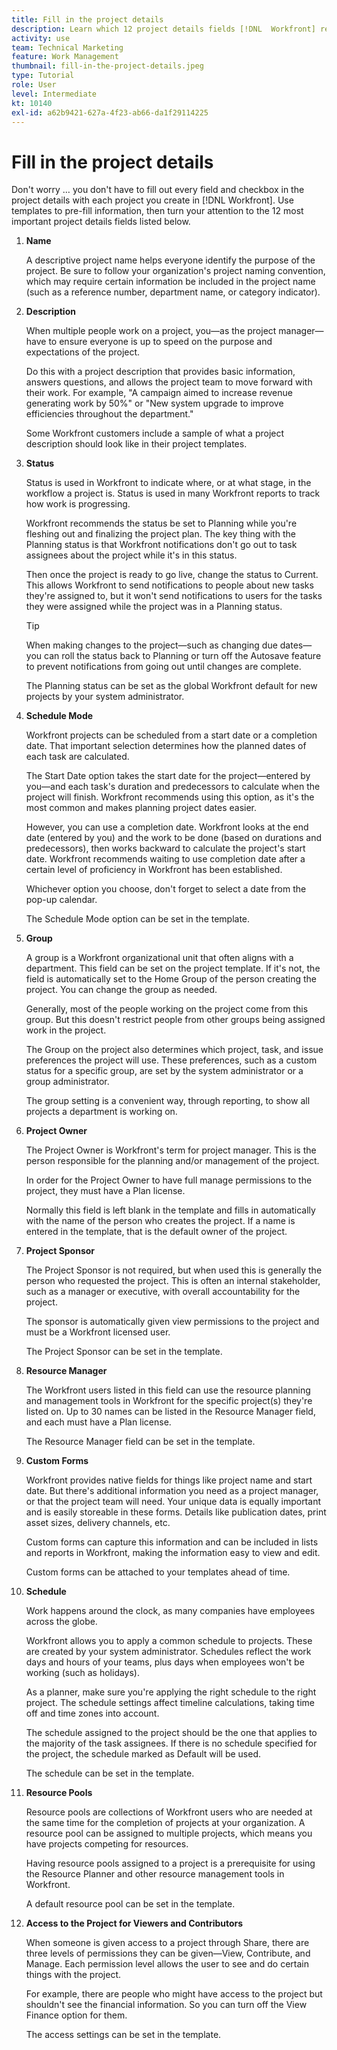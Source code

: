 ```yaml
---
title: Fill in the project details
description: Learn which 12 project details fields [!DNL  Workfront] recommends you fill in when creating a project.
activity: use
team: Technical Marketing
feature: Work Management
thumbnail: fill-in-the-project-details.jpeg
type: Tutorial
role: User
level: Intermediate
kt: 10140
exl-id: a62b9421-627a-4f23-ab66-da1f29114225
---
```

# Fill in the project details

Don't worry … you don't have to fill out every field and checkbox in the project details with each project you create in [!DNL  Workfront]. Use templates to pre-fill information, then turn your attention to the 12 most important project details fields listed below. 

1. **Name**
   
   A descriptive project name helps everyone identify the purpose of the project. Be sure to follow your organization's project naming convention, which may require certain information be included in the project name (such as a reference number, department name, or category indicator).
   

1. **Description**

   When multiple people work on a project, you—as the project manager—have to ensure everyone is up to speed on the purpose and expectations of the project. 

   Do this with a project description that provides basic information, answers questions, and allows the project team to move forward with their work. For example, "A campaign aimed to increase revenue generating work by 50%" or "New system upgrade to improve efficiencies throughout the department."

   Some Workfront customers include a sample of what a project description should look like in their project templates.

1. **Status**

   Status is used in Workfront to indicate where, or at what stage, in the workflow a project is. Status is used in many Workfront reports to track how work is progressing.

   Workfront recommends the status be set to Planning while you're fleshing out and finalizing the project plan. The key thing with the Planning status is that Workfront notifications don't go out to task assignees about the project while it's in this status.

   Then once the project is ready to go live, change the status to Current. This allows Workfront to send notifications to people about new tasks they're assigned to, but it won't send notifications to users for the tasks they were assigned while the project was in a Planning status.

   >[!TIP]
   >
   >  When making changes to the project—such as changing due dates—you can roll the status back to Planning or turn off the Autosave feature to prevent notifications from going out until changes are complete.

   The Planning status can be set as the global Workfront default for new projects by your system administrator.

1. **Schedule Mode**

   Workfront projects can be scheduled from a start date or a completion date. That important selection determines how the planned dates of each task are calculated.

   The Start Date option takes the start date for the project—entered by you—and each task's duration and predecessors to calculate when the project will finish. Workfront recommends using this option, as it's the most common and makes planning project dates easier.

   However, you can use a completion date. Workfront looks at the end date (entered by you) and the work to be done (based on durations and predecessors), then works backward to calculate the project's start date. Workfront recommends waiting to use completion date after a certain level of proficiency in Workfront has been established.

   Whichever option you choose, don't forget to select a date from the pop-up calendar.

   The Schedule Mode option can be set in the template.

1. **Group**

   A group is a Workfront organizational unit that often aligns with a department. This field can be set on the project template. If it's not, the field is automatically set to the Home Group of the person creating the project. You can change the group as needed.

   Generally, most of the people working on the project come from this group. But this doesn't restrict people from other groups being assigned work in the project.

   The Group on the project also determines which project, task, and issue preferences the project will use. These preferences, such as a custom status for a specific group, are set by the system administrator or a group administrator.

   The group setting is a convenient way, through reporting, to show all projects a department is working on.

1. **Project Owner**

   The Project Owner is Workfront's term for project manager. This is the person responsible for the planning and/or management of the project.

   In order for the Project Owner to have full manage permissions to the project, they must have a Plan license.

   Normally this field is left blank in the template and fills in automatically with the name of the person who creates the project. If a name is entered in the template, that is the default owner of the project.

1. **Project Sponsor**

   The Project Sponsor is not required, but when used this is generally the person who requested the project. This is often an internal stakeholder, such as a manager or executive, with overall accountability for the project.

   The sponsor is automatically given view permissions to the project and must be a Workfront licensed user.

   The Project Sponsor can be set in the template.

1. **Resource Manager**

   The Workfront users listed in this field can use the resource planning and management tools in Workfront for the specific project(s) they're listed on. Up to 30 names can be listed in the Resource Manager field, and each must have a Plan license.

   The Resource Manager field can be set in the template.

1. **Custom Forms**

   Workfront provides native fields for things like project name and start date. But there's additional information you need as a project manager, or that the project team will need. Your unique data is equally important and is easily storeable in these forms. Details like publication dates, print asset sizes, delivery channels, etc.

   Custom forms can capture this information and can be included in lists and reports in Workfront, making the information easy to view and edit.

   Custom forms can be attached to your templates ahead of time.

1. **Schedule**

   Work happens around the clock, as many companies have employees across the globe.

   Workfront allows you to apply a common schedule to projects. These are created by your system administrator. Schedules reflect the work days and hours of your teams, plus days when employees won't be working (such as holidays).

   As a planner, make sure you're applying the right schedule to the right project. The schedule settings affect timeline calculations, taking time off and time zones into account.

   The schedule assigned to the project should be the one that applies to the majority of the task assignees. If there is no schedule specified for the project, the schedule marked as Default will be used.

   The schedule can be set in the template.

1. **Resource Pools**

   Resource pools are collections of Workfront users who are needed at the same time for the completion of projects at your organization. A resource pool can be assigned to multiple projects, which means you have projects competing for resources.

   Having resource pools assigned to a project is a prerequisite for using the Resource Planner and other resource management tools in Workfront.

   A default resource pool can be set in the template.

1. **Access to the Project for Viewers and Contributors**

   When someone is given access to a project through Share, there are three levels of permissions they can be given—View, Contribute, and Manage. Each permission level allows the user to see and do certain things with the project.

   For example, there are people who might have access to the project but shouldn't see the financial information. So you can turn off the View Finance option for them.

   The access settings can be set in the template.
